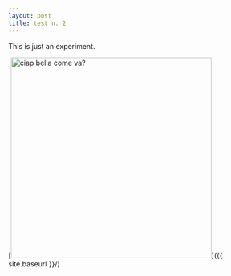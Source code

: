 ```yaml
---
layout: post
title: test n. 2
---
```


This is just an experiment.

[<img src="https://wikimedia.org/api/rest_v1/media/math/render/svg/cdc6b4354d612c08f5009fe29432d6779036343b" alt="ciap bella come va?" style="width: 400px;"/>]({{ site.baseurl }}/)
